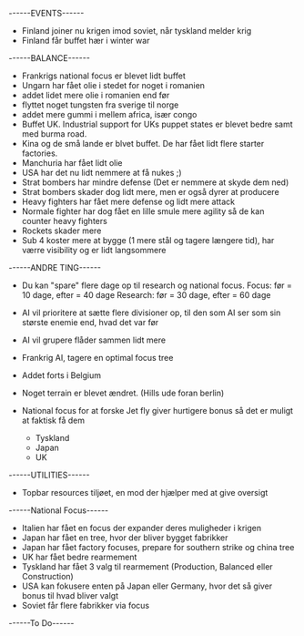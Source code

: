 ------EVENTS------

- Finland joiner nu krigen imod soviet, når tyskland melder krig
- Finland får buffet hær i winter war

------BALANCE------

- Frankrigs national focus er blevet lidt buffet
- Ungarn har fået olie i stedet for noget i romanien
- addet lidet mere olie i romanien end før
- flyttet noget tungsten fra sverige til norge
- addet mere gummi i mellem africa, især congo
- Buffet UK. Industrial support for UKs puppet states er blevet bedre samt med burma road.
- Kina og de små lande er blvet buffet. De har fået lidt flere starter factories.
- Manchuria har fået lidt olie
- USA har det nu lidt nemmere at få nukes ;)
- Strat bombers har mindre defense (Det er nemmere at skyde dem ned)
- Strat bombers skader dog lidt mere, men er også dyrer at producere
- Heavy fighters har fået mere defense og lidt mere attack
- Normale fighter har dog fået en lille smule mere agility så de kan counter heavy fighters 
- Rockets skader mere
- Sub 4 koster mere at bygge (1 mere stål og tagere længere tid), har værre visibility og er lidt langsommere


------ANDRE TING------

- Du kan "spare" flere dage op til research og national focus.
Focus: før = 10 dage, efter = 40 dage
Research: før = 30 dage, efter = 60 dage

- AI vil prioritere at sætte flere divisioner op, til den som AI ser som sin største enemie end, hvad det var før
- AI vil grupere flåder sammen lidt mere
- Frankrig AI, tagere en optimal focus tree
- Addet forts i Belgium
- Noget terrain er blevet ændret. (Hills ude foran berlin)
- National focus for at forske Jet fly giver hurtigere bonus så det er muligt at faktisk få dem
	- Tyskland
	- Japan
	- UK

------UTILITIES------
- Topbar resources tiljøet, en mod der hjælper med at give oversigt


------National Focus------
- Italien har fået en focus der expander deres muligheder i krigen
- Japan har fået en tree, hvor der bliver bygget fabrikker
- Japan har fået factory focuses, prepare for southern strike og china tree
- UK har fået bedre rearmement
- Tyskland har fået 3 valg til rearmement (Production, Balanced eller Construction)
- USA kan fokusere enten på Japan eller Germany, hvor det så giver bonus til hvad bliver valgt
- Soviet får flere fabrikker via focus


------To Do------

